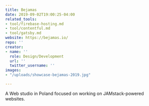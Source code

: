 ```yaml
---
title: Bejamas
date: 2019-09-02T19:00:25-04:00
related_tools:
- tool/firebase-hosting.md
- tool/contentful.md
- tool/gatsby.md
website: https://bejamas.io/
repo: ''
creator:
- name: ''
  role: Design/Development
  url: ''
  twitter_username: ''
images:
- "/uploads/showcase-bejamas-2019.jpg"

---
```

A Web studio in Poland focused on working on JAMstack-powered websites.
